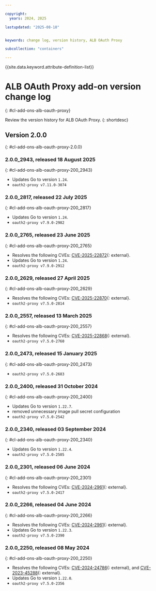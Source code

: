 ```yaml
---

copyright:
  years: 2024, 2025

lastupdated: "2025-08-18"


keywords: change log, version history, ALB OAuth Proxy

subcollection: "containers"

---
```


{{site.data.keyword.attribute-definition-list}}




# ALB OAuth Proxy add-on version change log
{: #cl-add-ons-alb-oauth-proxy}

Review the version history for ALB OAuth Proxy.
{: shortdesc}



## Version 2.0.0
{: #cl-add-ons-alb-oauth-proxy-2.0.0}


### 2.0.0_2943, released 18 August 2025
{: #cl-add-ons-alb-oauth-proxy-200_2943}

- Updates Go to version `1.24`.
- `oauth2-proxy v7.11.0-3074`

### 2.0.0_2817, released 22 July 2025
{: #cl-add-ons-alb-oauth-proxy-200_2817}

- Updates Go to version `1.24`.
- `oauth2-proxy v7.9.0-2982`

### 2.0.0_2765, released 23 June 2025
{: #cl-add-ons-alb-oauth-proxy-200_2765}

- Resolves the following CVEs: [CVE-2025-22872](https://nvd.nist.gov/vuln/detail/CVE-2025-22872){: external}.
- Updates Go to version `1.24`.
- `oauth2-proxy v7.9.0-2912`

### 2.0.0_2629, released 27 April 2025
{: #cl-add-ons-alb-oauth-proxy-200_2629}

- Resolves the following CVEs: [CVE-2025-22870](https://nvd.nist.gov/vuln/detail/CVE-2025-22870){: external}.
- `oauth2-proxy v7.5.0-2814`

### 2.0.0_2557, released 13 March 2025
{: #cl-add-ons-alb-oauth-proxy-200_2557}

- Resolves the following CVEs: [CVE-2025-22868](https://nvd.nist.gov/vuln/detail/CVE-2025-22868){: external}.
- `oauth2-proxy v7.5.0-2760`

### 2.0.0_2473, released 15 January 2025
{: #cl-add-ons-alb-oauth-proxy-200_2473}

- `oauth2-proxy v7.5.0-2683`

### 2.0.0_2400, released 31 October 2024
{: #cl-add-ons-alb-oauth-proxy-200_2400}

- Updates Go to version `1.22.7`.
- removed unnecessary image pull secret configuration 
- `oauth2-proxy v7.5.0-2542`

### 2.0.0_2340, released 03 September 2024
{: #cl-add-ons-alb-oauth-proxy-200_2340}

- Updates Go to version `1.22.4`.
- `oauth2-proxy v7.5.0-2505`

### 2.0.0_2301, released 06 June 2024
{: #cl-add-ons-alb-oauth-proxy-200_2301}

- Resolves the following CVEs: [CVE-2024-2961](https://nvd.nist.gov/vuln/detail/CVE-2024-2961){: external}.
- `oauth2-proxy v7.5.0-2417`

### 2.0.0_2266, released 04 June 2024
{: #cl-add-ons-alb-oauth-proxy-200_2266}

- Resolves the following CVEs: [CVE-2024-2961](https://nvd.nist.gov/vuln/detail/CVE-2024-2961){: external}.
- Updates Go to version `1.22.3`.
- `oauth2-proxy v7.5.0-2390`

### 2.0.0_2250, released 08 May 2024
{: #cl-add-ons-alb-oauth-proxy-200_2250}

- Resolves the following CVEs: [CVE-2024-24786](https://nvd.nist.gov/vuln/detail/CVE-2024-24786){: external}, and [CVE-2023-45288](https://nvd.nist.gov/vuln/detail/CVE-2023-45288){: external}.
- Updates Go to version `1.22.0`.
- `oauth2-proxy v7.5.0-2356`
